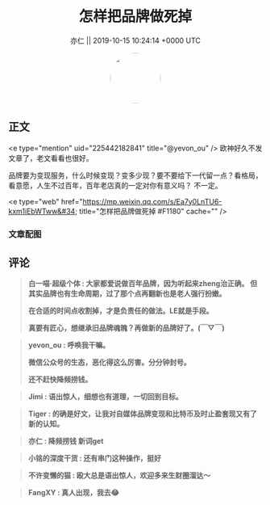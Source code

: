<h1 align="center">怎样把品牌做死掉 </h1>




<p align="center">
    <a>亦仁 || 2019-10-15 10:24:14 &#43;0000 UTC</a>
</p>

<div align="center">
    <img src="https://images.zsxq.com/Fn3NQqCN8nuGF86yZPXSbEsl0mb3?e=1590940799&amp;token=kIxbL07-8jAj8w1n4s9zv64FuZZNEATmlU_Vm6zD:pfbNc8W3hS0oYG_hyXXh_rHMHuc=" width="100" height="100" style="border:1px solid;border-radius:50%; color:#ffffff"/>
</div>




## 正文

<div>
&lt;e type=&#34;mention&#34; uid=&#34;225442182841&#34; title=&#34;@yevon_ou&#34; /&gt; 欧神好久不发文章了，老文看看也很好。

品牌要为变现服务，什么时候变现？变多少现？要不要给下一代留一点？看格局，看意愿，人生不过百年，百年老店真的一定对你有意义吗？ 不一定。

&lt;e type=&#34;web&#34; href=&#34;https://mp.weixin.qq.com/s/Ea7y0LnTU6-kxm1iEbWTww&#34; title=&#34;怎样把品牌做死掉 #F1180&#34; cache=&#34;&#34; /&gt;
</div>

### 文章配图

<div class="image" align="center">

</div>


## 评论

<div align="left">
<div>

<blockquote >
<span> <strong>白一喵·超级个体 : 大家都爱说做百年品牌，因为听起来zheng治正确。
但其实品牌也有生命周期，过了那个点再翻新也是老人强行扮嫩。

在合适的时间点收割掉，才是负责任的做法。LE就是手段。

真要有匠心，想继承旧品牌魂魄？再做新的品牌好了。(￣▽￣) </strong></span>
</blockquote>

<blockquote >
<span> <strong>yevon_ou : 呼唤我干嘛。

微信公众号的生态，恶化得这么厉害。分分钟封号。

还不赶快降频捞钱。 </strong></span>
</blockquote>

<blockquote >
<span> <strong>Jimi : 语出惊人，细想也有道理，一切回到目标。 </strong></span>
</blockquote>

<blockquote >
<span> <strong>Tiger : 的确是好文，让我对自媒体品牌变现和比特币及时止盈套现又有了新的认知。 </strong></span>
</blockquote>

<blockquote >
<span> <strong>亦仁 : 降频捞钱 新词get </strong></span>
</blockquote>

<blockquote >
<span> <strong>小铭的深度干货 : 还有串门这种操作，挺好 </strong></span>
</blockquote>

<blockquote >
<span> <strong>不许变懒的猫 : 殴大总是语出惊人，欢迎多来生财圈溜达～ </strong></span>
</blockquote>

<blockquote >
<span> <strong>FangXY : 真人出现，我去😂 </strong></span>
</blockquote>

</div>
</div>